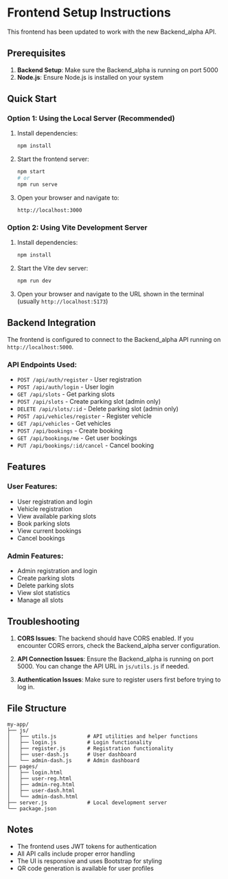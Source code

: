 # Frontend Setup Instructions

This frontend has been updated to work with the new Backend_alpha API.

## Prerequisites

1. **Backend Setup**: Make sure the Backend_alpha is running on port 5000
2. **Node.js**: Ensure Node.js is installed on your system

## Quick Start

### Option 1: Using the Local Server (Recommended)

1. Install dependencies:
   ```bash
   npm install
   ```

2. Start the frontend server:
   ```bash
   npm start
   # or
   npm run serve
   ```

3. Open your browser and navigate to:
   ```
   http://localhost:3000
   ```

### Option 2: Using Vite Development Server

1. Install dependencies:
   ```bash
   npm install
   ```

2. Start the Vite dev server:
   ```bash
   npm run dev
   ```

3. Open your browser and navigate to the URL shown in the terminal (usually `http://localhost:5173`)

## Backend Integration

The frontend is configured to connect to the Backend_alpha API running on `http://localhost:5000`. 

### API Endpoints Used:
- `POST /api/auth/register` - User registration
- `POST /api/auth/login` - User login
- `GET /api/slots` - Get parking slots
- `POST /api/slots` - Create parking slot (admin only)
- `DELETE /api/slots/:id` - Delete parking slot (admin only)
- `POST /api/vehicles/register` - Register vehicle
- `GET /api/vehicles` - Get vehicles
- `POST /api/bookings` - Create booking
- `GET /api/bookings/me` - Get user bookings
- `PUT /api/bookings/:id/cancel` - Cancel booking

## Features

### User Features:
- User registration and login
- Vehicle registration
- View available parking slots
- Book parking slots
- View current bookings
- Cancel bookings

### Admin Features:
- Admin registration and login
- Create parking slots
- Delete parking slots
- View slot statistics
- Manage all slots

## Troubleshooting

1. **CORS Issues**: The backend should have CORS enabled. If you encounter CORS errors, check the Backend_alpha server configuration.

2. **API Connection Issues**: Ensure the Backend_alpha is running on port 5000. You can change the API URL in `js/utils.js` if needed.

3. **Authentication Issues**: Make sure to register users first before trying to log in.

## File Structure

```
my-app/
├── js/
│   ├── utils.js          # API utilities and helper functions
│   ├── login.js          # Login functionality
│   ├── register.js       # Registration functionality
│   ├── user-dash.js      # User dashboard
│   └── admin-dash.js     # Admin dashboard
├── pages/
│   ├── login.html
│   ├── user-reg.html
│   ├── admin-reg.html
│   ├── user-dash.html
│   └── admin-dash.html
├── server.js             # Local development server
└── package.json
```

## Notes

- The frontend uses JWT tokens for authentication
- All API calls include proper error handling
- The UI is responsive and uses Bootstrap for styling
- QR code generation is available for user profiles


